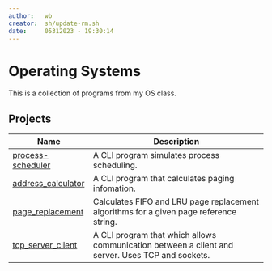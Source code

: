 ```yaml
---
author:   wb
creator:  sh/update-rm.sh
date:     05312023 - 19:30:14
---
```


# Operating Systems

This is a collection of programs from my OS class.

## Projects

| Name | Description |
| ---- | ----------- |
| [process-scheduler](src/prog/process_scheduler/README.md) | A CLI program simulates process scheduling. |
| [address_calculator](src/prog/address_calculator/README.md) | A CLI program that calculates paging infomation. |
| [page_replacement](src/prog/page_replacement/README.md) | Calculates FIFO and LRU page replacement algorithms for a given page reference string. |
| [tcp_server_client](src/prog/tcp_server_client/README.md) | A CLI program that which allows communication between a client and server. Uses TCP and sockets. |
